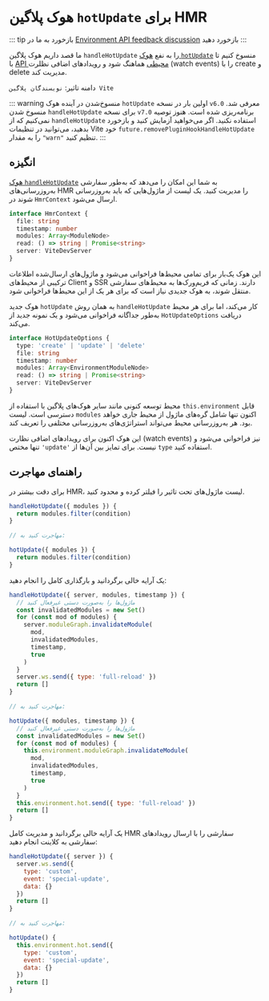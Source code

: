 # هوک پلاگین `hotUpdate` برای HMR

::: tip بازخورد
به ما در [Environment API feedback discussion](https://github.com/vitejs/vite/discussions/16358) بازخورد دهید
:::

ما قصد داریم هوک پلاگین `handleHotUpdate` را به نفع [هوک `hotUpdate`](/guide/api-environment#the-hotupdate-hook) منسوخ کنیم تا با [API محیطی](/guide/api-environment.md) هماهنگ شود و رویدادهای  اضافی نظلرت (watch events) را با create و delete مدیریت کند.

دامنه تاثیر: `نویسندگان پلاگین Vite`

::: warning منسوخ‌شدن در آینده
هوک `hotUpdate` اولین بار در نسخه `v6.0` معرفی شد. منسوخ شدن `handleHotUpdate` برای نسخه `v7.0` برنامه‌ریزی شده است. هنوز توصیه نمی‌کنیم که از `handleHotUpdate` استفاده نکنید. اگر می‌خواهید آزمایش کنید و بازخورد بدهید، می‌توانید در تنظیمات Vite خود `future.removePluginHookHandleHotUpdate` را به مقدار `"warn"` تنظیم کنید.
:::

## انگیزه

[هوک `handleHotUpdate`](/guide/api-plugin.md#handlehotupdate) به شما این امکان را می‌دهد که به‌طور سفارشی به‌روزرسانی‌های HMR را مدیریت کنید. یک لیست از ماژول‌هایی که باید به‌روزرسانی شوند در `HmrContext` ارسال می‌شود.

```ts
interface HmrContext {
  file: string
  timestamp: number
  modules: Array<ModuleNode>
  read: () => string | Promise<string>
  server: ViteDevServer
}
```

این هوک یک‌بار برای تمامی محیط‌ها فراخوانی می‌شود و ماژول‌های ارسال‌شده اطلاعات ترکیبی از محیط‌های Client و SSR دارند. زمانی که فریم‌ورک‌ها به محیط‌های سفارشی منتقل شوند، به هوک جدیدی نیاز است که برای هر یک از این محیط‌ها فراخوانی شود.

هوک جدید `hotUpdate` به همان روش `handleHotUpdate` کار می‌کند، اما برای هر محیط به‌طور جداگانه فراخوانی می‌شود و یک نمونه جدید از `HotUpdateOptions` دریافت می‌کند.

```ts
interface HotUpdateOptions {
  type: 'create' | 'update' | 'delete'
  file: string
  timestamp: number
  modules: Array<EnvironmentModuleNode>
  read: () => string | Promise<string>
  server: ViteDevServer
}
```

محیط توسعه کنونی مانند سایر هوک‌های پلاگین با استفاده از `this.environment` قابل دسترسی است. لیست `modules` اکنون تنها شامل گره‌های ماژول از محیط جاری خواهد بود. هر به‌روزرسانی محیط می‌تواند استراتژی‌های به‌روزرسانی مختلفی را تعریف کند.


این هوک اکنون برای رویدادهای اضافی نظارت (watch events) نیز فراخوانی می‌شود و تنها مختص `'update'` نیست. برای تمایز بین آن‌ها از `type` استفاده کنید.

## راهنمای مهاجرت

برای دقت بیشتر در HMR، لیست ماژول‌های تحت تاثیر را فیلتر کرده و محدود کنید.

```js
handleHotUpdate({ modules }) {
  return modules.filter(condition)
}

// مهاجرت کنید به:

hotUpdate({ modules }) {
  return modules.filter(condition)
}
```

یک آرایه خالی برگردانید و بارگذاری کامل را انجام دهید:

```js
handleHotUpdate({ server, modules, timestamp }) {
  // ماژول‌ها را به‌صورت دستی غیرفعال کنید
  const invalidatedModules = new Set()
  for (const mod of modules) {
    server.moduleGraph.invalidateModule(
      mod,
      invalidatedModules,
      timestamp,
      true
    )
  }
  server.ws.send({ type: 'full-reload' })
  return []
}

// مهاجرت کنید به:

hotUpdate({ modules, timestamp }) {
  // ماژول‌ها را به‌صورت دستی غیرفعال کنید
  const invalidatedModules = new Set()
  for (const mod of modules) {
    this.environment.moduleGraph.invalidateModule(
      mod,
      invalidatedModules,
      timestamp,
      true
    )
  }
  this.environment.hot.send({ type: 'full-reload' })
  return []
}
```

یک آرایه خالی برگردانید و مدیریت کامل HMR سفارشی را با ارسال رویدادهای سفارشی به کلاینت انجام دهید:

```js
handleHotUpdate({ server }) {
  server.ws.send({
    type: 'custom',
    event: 'special-update',
    data: {}
  })
  return []
}

// مهاجرت کنید به:

hotUpdate() {
  this.environment.hot.send({
    type: 'custom',
    event: 'special-update',
    data: {}
  })
  return []
}
```
